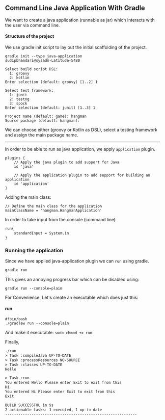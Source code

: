 ## Command Line Java Application With Gradle

We want to create a java application (runnable as jar) which interacts
with the user via command line.

#### Structure of the project
We use gradle init script to lay out the initial scaffolding of the project.

```
gradle init --type java-application                                                                 sudipbhandari@sysadm-Latitude-5480

Select build script DSL:
  1: groovy
  2: kotlin
Enter selection (default: groovy) [1..2] 1

Select test framework:
  1: junit
  2: testng
  3: spock
Enter selection (default: junit) [1..3] 1

Project name (default: game): hangman
Source package (default: hangman): 
```

We can choose either (groovy or Kotlin as DSL), select a testing
framework and assign the main package name. 

---

In order to be able to run as java application, we apply `application` 
plugin.

```
plugins {
    // Apply the java plugin to add support for Java
    id 'java'

    // Apply the application plugin to add support for building an application
    id 'application'
}
```

Adding the main class:

```
// Define the main class for the application
mainClassName = 'hangman.HangmanApplication'
```

In order to take input from the console (command line)

```dtd
run{
    standardInput = System.in
}
```

### Running the application

Since we have applied java-application plugin we can `run` using gradle.

```dtd
gradle run
```

This gives an annoying progress bar which  can be disabled using:

``gradle run --console=plain``

For Convenience, Let's create an executable which does just this:

#### run
```
#!bin/bash
./gradlew run --console=plain
```

And make it executable:
```sudo chmod +x run```

Finally,

```dtd
./run                                                                                       sudipbhandari@sysadm-Latitude-5480
> Task :compileJava UP-TO-DATE
> Task :processResources NO-SOURCE
> Task :classes UP-TO-DATE
Hello

> Task :run
You entered Hello Please enter Exit to exit from this
Hi
You entered Hi Please enter Exit to exit from this
Exit

BUILD SUCCESSFUL in 9s
2 actionable tasks: 1 executed, 1 up-to-date
------------------------------------------------------------

```

